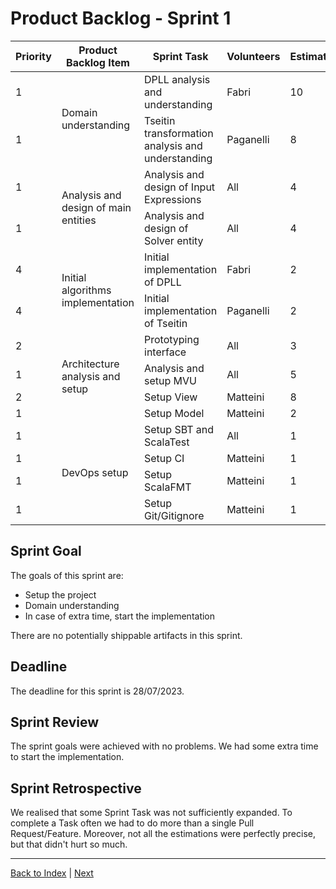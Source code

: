 # Product Backlog - Sprint 1

<table>
    <thead> 
        <tr>
            <th>Priority</th>
            <th>Product Backlog Item</th>
            <th>Sprint Task</th>
            <th>Volunteers</th>
            <th>Estimation</th>
        </tr>
    </thead>
    <tbody>
        <tr>
            <td>1</td>
            <td rowspan="2">Domain understanding</td>
            <td>DPLL analysis and understanding</td>
            <td>Fabri</td>
            <td>10</td>
        </tr>
        <tr>
            <td>1</td>
            <td>Tseitin transformation analysis and understanding</td>
            <td>Paganelli</td>
            <td>8</td>
        </tr>
        <tr>
            <td>1</td>
            <td rowspan="2">Analysis and design of main entities</td>
            <td>Analysis and design of Input Expressions</td>
            <td>All</td>
            <td>4</td>
        </tr>
        <tr>
            <td>1</td>
            <td>Analysis and design of Solver entity</td>
            <td>All</td>
            <td>4</td>
        </tr>
        <tr>
            <td>4</td>
            <td rowspan="2">Initial algorithms implementation</td>
            <td>Initial implementation of DPLL</td>
            <td>Fabri</td>
            <td>2</td>
        </tr>
        <tr>
            <td>4</td>
            <td>Initial implementation of Tseitin</td>
            <td>Paganelli</td>
            <td>2</td>
        </tr>
        <tr>
            <td>2</td>
            <td rowspan="4">Architecture analysis and setup</td>
            <td>Prototyping interface</td>
            <td>All</td>
            <td>3</td>
        </tr>
        <tr>
            <td>1</td>
            <td>Analysis and setup MVU</td>
            <td>All</td>
            <td>5</td>
        </tr>
        <tr>
            <td>2</td>
            <td>Setup View</td>
            <td>Matteini</td>
            <td>8</td>
        </tr>
        <tr>
            <td>1</td>
            <td>Setup Model</td>
            <td>Matteini</td>
            <td>2</td>
        </tr>
        <tr>
            <td>1</td>
            <td rowspan="4">DevOps setup</td>
            <td>Setup SBT and ScalaTest</td>
            <td>All</td>
            <td>1</td>
        </tr>
        <tr>
            <td>1</td>
            <td>Setup CI</td>
            <td>Matteini</td>
            <td>1</td>
        </tr>
        <tr>
            <td>1</td>
            <td>Setup ScalaFMT</td>
            <td>Matteini</td>
            <td>1</td>
        </tr>
        <tr>
            <td>1</td>
            <td>Setup Git/Gitignore</td>
            <td>Matteini</td>
            <td>1</td>
        </tr>
    </tbody>
</table>

## Sprint Goal

The goals of this sprint are:

- Setup the project
- Domain understanding
- In case of extra time, start the implementation

There are no potentially shippable artifacts in this sprint.

## Deadline

The deadline for this sprint is 28/07/2023.

## Sprint Review

The sprint goals were achieved with no problems. We had some extra time to start the implementation.

## Sprint Retrospective

We realised that some Sprint Task was not sufficiently expanded. To complete a Task often we had to do more than a
single Pull Request/Feature. Moreover, not all the estimations were perfectly precise, but that didn't hurt so much.

---
[Back to Index](README.md) | [Next](2-product-backlog.md)
